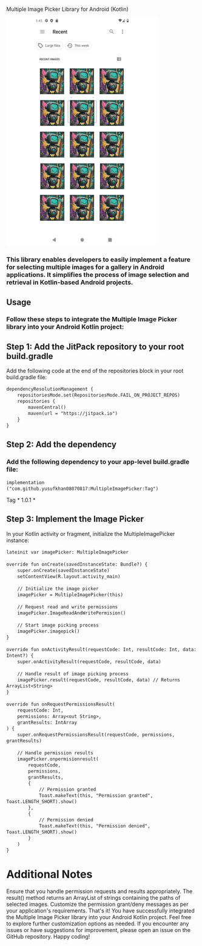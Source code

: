 # 
Multiple Image Picker Library for Android (Kotlin)
 
 <img src="https://raw.githubusercontent.com/yusufkhan08070817/MultipleImagePicker/master/Minimalist%20Black%20and%20White%20Blank%20Paper%20Document.png" width="400" height="600">

### This library enables developers to easily implement a feature for selecting multiple images for a gallery in Android applications. It simplifies the process of image selection and retrieval in Kotlin-based Android projects.

## Usage
### Follow these steps to integrate the Multiple Image Picker library into your Android Kotlin project:

## Step 1: Add the JitPack repository to your root build.gradle

Add the following code at the end of the repositories block in your root build.gradle file:
```
dependencyResolutionManagement {
    repositoriesMode.set(RepositoriesMode.FAIL_ON_PROJECT_REPOS)
    repositories {
        mavenCentral()
        maven(url = "https://jitpack.io")
    }
}
```
## Step 2: Add the dependency
### Add the following dependency to your app-level build.gradle file:

```
implementation ("com.github.yusufkhan08070817:MultipleImagePicker:Tag")
```
Tag * 1.0.1 *

## Step 3: Implement the Image Picker

In your Kotlin activity or fragment, initialize the MultipleImagePicker instance:
```
lateinit var imagePicker: MultipleImagePicker

override fun onCreate(savedInstanceState: Bundle?) {
    super.onCreate(savedInstanceState)
    setContentView(R.layout.activity_main)
    
    // Initialize the image picker
    imagePicker = MultipleImagePicker(this)
    
    // Request read and write permissions
    imagePicker.ImageReadAndWritePermision()
    
    // Start image picking process
    imagePicker.imagepick()
}

override fun onActivityResult(requestCode: Int, resultCode: Int, data: Intent?) {
    super.onActivityResult(requestCode, resultCode, data)
    
    // Handle result of image picking process
    imagePicker.result(requestCode, resultCode, data) // Returns ArrayList<String>
}

override fun onRequestPermissionsResult(
    requestCode: Int,
    permissions: Array<out String>,
    grantResults: IntArray
) {
    super.onRequestPermissionsResult(requestCode, permissions, grantResults)
    
    // Handle permission results
    imagePicker.onpermisionresult(
        requestCode,
        permissions,
        grantResults,
        {
            // Permission granted
            Toast.makeText(this, "Permission granted", Toast.LENGTH_SHORT).show()
        },
        {
            // Permission denied
            Toast.makeText(this, "Permission denied", Toast.LENGTH_SHORT).show()
        }
    )
}
```
# Additional Notes

Ensure that you handle permission requests and results appropriately.
The result() method returns an ArrayList of strings containing the paths of selected images.
Customize the permission grant/deny messages as per your application's requirements.
That's it! You have successfully integrated the Multiple Image Picker library into your Android Kotlin project. Feel free to explore further customization options as needed. If you encounter any issues or have suggestions for improvement, please open an issue on the GitHub repository. Happy coding!
